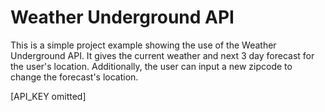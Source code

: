 # Weather Underground API

This is a simple project example showing the use of the Weather Underground API. It gives the current weather and next 3 day forecast for the user's location. Additionally, the user can input a new zipcode to change the forecast's location.

[API_KEY omitted]

